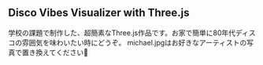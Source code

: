 ## Disco Vibes Visualizer with Three.js
学校の課題で制作した、超簡素なThree.js作品です。お家で簡単に80年代ディスコの雰囲気を味わいたい時にどうぞ。
michael.jpgはお好きなアーティストの写真で置き換えてください💖
